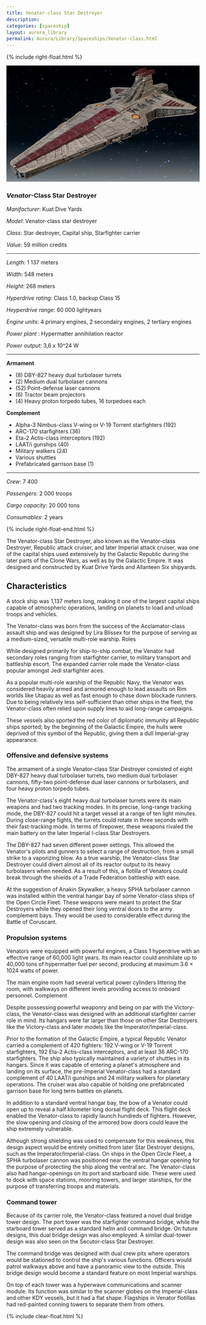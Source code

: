 ```yaml
---
title: Venator-class Star Destroyer
description:
categories: [spaceship]
layout: aurora_library
permalink: Aurora/Library/Spaceships/Venator-class.html
---
```


{% include right-float.html %}

![venator-class](images/Venator_II.jpg)

### *Venator*-Class Star Destroyer

*Manifacturer*: Kuat Dive Yards

*Model*: Venator-class star destroyer

*Class*: Star destroyer, Capital ship, Starfighter carrier

*Value*: 59 million credits

---

*Length*: 1 137 meters

*Width*: 548 meters

*Height*: 268 meters

*Hyperdrive rating*: Class 1.0, backup Class 15

*Heyperdrive range*: 60 000 lightyears

*Engine units*: 4 primary engines, 2 secondairy engines, 2 tertiary engines

*Power plant* : Hypermatter annihilation reactor

*Power output*: 3,6 x 10^24 W

---

**Armament**

- (8) DBY-827 heavy dual turbolaser turrets
- (2) Medium dual turbolaser cannons
- (52) Point-defense laser cannons
- (6) Tractor beam projectors
- (4) Heavy proton torpedo tubes, 16 torpedoes each

**Complement**

- Alpha-3 Nimbus-class V-wing or V-19 Torrent starfighters (192)
- ARC-170 starfighters (36)
- Eta-2 Actis-class interceptors (192)
- LAAT/i gunships (40)
- Military walkers (24)
- Various shuttles
- Prefabricated garrison base (1)

---

*Crew*: 7 400

*Passengers*: 2 000 troops

*Cargo capacity*: 20 000 tons

*Consumables*: 2 years

{% include right-float-end.html %}

The Venator-class Star Destroyer, also known as the Venator-class Destroyer, Republic attack cruiser, and later Imperial attack cruiser, was one of the capital ships used extensively by the Galactic Republic during the later parts of the Clone Wars, as well as by the Galactic Empire. It was designed and constructed by Kuat Drive Yards and Allanteen Six shipyards.

## Characteristics

A stock ship was 1,137 meters long, making it one of the largest capital ships capable of atmospheric operations, landing on planets to load and unload troops and vehicles.

The Venator-class was born from the success of the Acclamator-class assault ship and was designed by Lira Blissex for the purpose of serving as a medium-sized, versatile multi-role warship.
Roles

While designed primarily for ship-to-ship combat, the Venator had secondary roles ranging from starfighter carrier, to military transport and battleship escort. The expanded carrier role made the Venator-class popular amongst Jedi starfighter aces.

As a popular multi-role warship of the Republic Navy, the Venator was considered heavily armed and armored enough to lead assaults on Rim worlds like Utapau as well as fast enough to chase down blockade runners. Due to being relatively less self-sufficient than other ships in the fleet, the Venator-class often relied upon supply lines to aid long-range campaigns.

These vessels also sported the red color of diplomatic immunity all Republic ships sported; by the beginning of the Galactic Empire, the hulls were deprived of this symbol of the Republic, giving them a dull Imperial-gray appearance.

### Offensive and defensive systems

The armament of a single Venator-class Star Destroyer consisted of eight DBY-827 heavy dual turbolaser turrets, two medium dual turbolaser cannons, fifty-two point-defense dual laser cannons or turbolasers, and four heavy proton torpedo tubes.

The Venator-class's eight heavy dual turbolaser turrets were its main weapons and had two tracking modes. In its precise, long-range tracking mode, the DBY-827 could hit a target vessel at a range of ten light minutes. During close-range fights, the turrets could rotate in three seconds with their fast-tracking mode. In terms of firepower, these weapons rivaled the main battery on the later Imperial I-class Star Destroyers.

The DBY-827 had seven different power settings. This allowed the Venator's pilots and gunners to select a range of destruction, from a small strike to a vaporizing blow. As a true warship, the Venator-class Star Destroyer could divert almost all of its reactor output to its heavy turbolasers when needed. As a result of this, a flotilla of Venators could break through the shields of a Trade Federation battleship with ease.

At the suggestion of Anakin Skywalker, a heavy SPHA turbolaser cannon was installed within the ventral hangar bay of some Venator-class ships of the Open Circle Fleet. These weapons were meant to protect the Star Destroyers while they opened their long ventral doors to the army complement bays. They would be used to considerable effect during the Battle of Coruscant.

### Propulsion systems

Venators were equipped with powerful engines, a Class 1 hyperdrive with an effective range of 60,000 light years. Its main reactor could annihilate up to 40,000 tons of hypermatter fuel per second, producing at maximum 3.6 × 1024 watts of power.

The main engine room had several vertical power cylinders littering the room, with walkways on different levels providing access to onboard personnel.
Complement

Despite possessing powerful weaponry and being on par with the Victory-class, the Venator-class was designed with an additional starfighter carrier role in mind. Its hangars were far larger than those on other Star Destroyers like the Victory-class and later models like the Imperator/Imperial-class.

Prior to the formation of the Galactic Empire, a typical Republic Venator carried a complement of 420 fighters: 192 V-wing or V-19 Torrent starfighters, 192 Eta-2 Actis-class interceptors, and at least 36 ARC-170 starfighters. The ship also typically maintained a variety of shuttles in its hangars. Since it was capable of entering a planet's atmosphere and landing on its surface, the pre-Imperial Venator-class had a standard complement of 40 LAAT/i gunships and 24 military walkers for planetary operations. The cruiser was also capable of holding one prefabricated garrison base for long term battles on planets.

In addition to a standard ventral hangar bay, the bow of a Venator could open up to reveal a half kilometer long dorsal flight deck. This flight deck enabled the Venator-class to rapidly launch hundreds of fighters. However, the slow opening and closing of the armored bow doors could leave the ship extremely vulnerable.

Although strong shielding was used to compensate for this weakness, this design aspect would be entirely omitted from later Star Destroyer designs, such as the Imperator/Imperial-class. On ships in the Open Circle Fleet, a SPHA turbolaser cannon was positioned near the ventral hangar opening for the purpose of protecting the ship along the ventral arc. The Venator-class also had hangar-openings on its port and starboard side. These were used to dock with space stations, mooring towers, and larger starships, for the purpose of transferring troops and materials.

### Command tower

Because of its carrier role, the Venator-class featured a novel dual bridge tower design. The port tower was the starfighter command bridge, while the starboard tower served as a standard helm and command bridge. On future designs, this dual bridge design was also employed. A similar dual-tower design was also seen on the Secutor-class Star Destroyer.

The command bridge was designed with dual crew pits where operators would be stationed to control the ship's various functions. Officers would patrol walkways above and have a panoramic view to the outside. This bridge design would become a standard feature on most Imperial warships.

On top of each tower was a hyperwave communications and scanner module. Its function was similar to the scanner globes on the Imperial-class and other KDY vessels, but it had a flat shape. Flagships in Venator flotillas had red-painted conning towers to separate them from others. 

{% include clear-float.html %}
